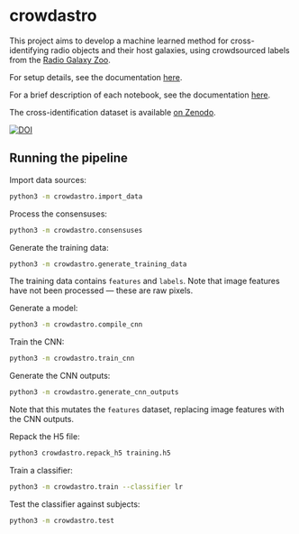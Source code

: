 # crowdastro

This project aims to develop a machine learned method for cross-identifying radio objects and their host galaxies, using crowdsourced labels from the [Radio Galaxy Zoo](http://radio.galaxyzoo.org).

For setup details, see the documentation [here](docs/setup.md).

For a brief description of each notebook, see the documentation [here](docs/notebooks.md).

The cross-identification dataset is available [on Zenodo](http://dx.doi.org/10.5281/zenodo.58316).

[![DOI](https://zenodo.org/badge/doi/10.5281/zenodo.58316.svg)](http://dx.doi.org/10.5281/zenodo.58316)

## Running the pipeline

Import data sources:

```bash
python3 -m crowdastro.import_data
```

Process the consensuses:

```bash
python3 -m crowdastro.consensuses
```

Generate the training data:

```bash
python3 -m crowdastro.generate_training_data
```

The training data contains `features` and `labels`. Note that image features have not been processed &mdash; these are raw pixels.

Generate a model:

```bash
python3 -m crowdastro.compile_cnn
```

Train the CNN:

```bash
python3 -m crowdastro.train_cnn
```

Generate the CNN outputs:

```bash
python3 -m crowdastro.generate_cnn_outputs
```

Note that this mutates the `features` dataset, replacing image features with the CNN outputs.

Repack the H5 file:

```bash
python3 crowdastro.repack_h5 training.h5
```

Train a classifier:

```bash
python3 -m crowdastro.train --classifier lr
```

Test the classifier against subjects:

```bash
python3 -m crowdastro.test
```
